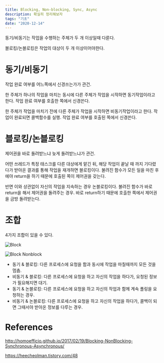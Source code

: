 ```yaml
---
title: Blocking, Non-blocking, Sync, Async
description: 확실히 정리해보자
tags: "기초"
date: "2020-12-14"
---
```


동기/비동기는 작업을 수행하는 주체가 두 개 이상일때 다룬다.

블로킹/논블로킹은 작업의 대상이 두 개 이상이어야한다.

# 동기/비동기

작업 완료 여부를 어느쪽에서 신경쓰는가가 관건.

한 주체가 하나의 작업을 마치는 동시에 다른 주체가 작업을 시작하면 동기작업이라고 한다. 작업 완료 여부를 호출한 쪽에서 신경쓴다.

한 주체가 작업을 마치기 전에 다른 주체가 작업을 시작하면 비동기작업이라고 한다. 작업이 완료되면 콜백함수를 실행. 작업 완료 여부를 호출된 쪽에서 신경쓴다.

# 블로킹/논블로킹

제어권을 바로 돌려받느냐 늦게 돌려받느냐가 관건.

어떤 쓰레드가 특정 태스크를 다른 대상에게 맡긴 뒤, 해당 작업이 끝날 때 까지 기다렸다가 받아온 결과를 통해 작업을 재개하면 블로킹이다. 불려진 함수가 모든 일을 마친 후에야 return을 하기 때문에 호출된 쪽이 제어권을 갖는다.

반면 이와 상관없이 자신의 작업을 지속하는 경우 논블로킹이다. 불려진 함수가 바로 return을 해서 제어권을 돌려주는 경우. 바로 return하기 때문에 호출한 쪽에서 제어권을 금방 돌려받는다.

# 조합

4가지 조합이 있을 수 있다.

![Block](blocking.jpg)

![Block Nonblock](blockingnonblocking.jpg)

- 동기 & 블로킹: 다른 프로세스에 요청을 함과 동시에 작업을 마칠때까지 모든 것을 멈춤.
- 비동기 & 블로킹: 다른 프로세스에 요청을 하고 자신의 작업을 하다가, 요청된 정보가 필요해지면 대기.
- 동기 & 논블로킹: 다른 프로세스에 요청을 하고 자신의 작업과 함께 계속 폴링을 요청하는 경우.
- 비동기 & 논블로킹: 다른 프로세스에 요청을 하고 자신의 작업을 하다가, 콜백이 되면 그때서야 받아온 정보를 다루는 경우.

# References

http://homoefficio.github.io/2017/02/19/Blocking-NonBlocking-Synchronous-Asynchronous/

https://heecheolman.tistory.com/48
